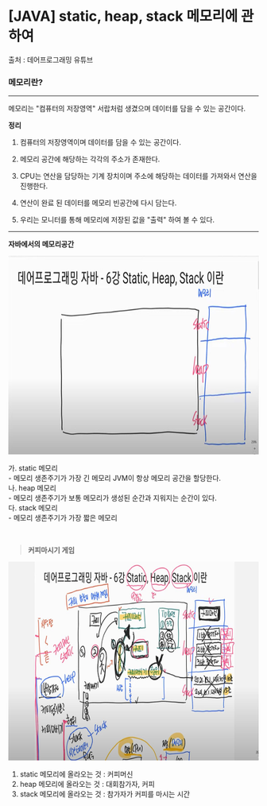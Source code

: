 # [JAVA]  static, heap, stack 메모리에 관하여


출처 : 데어프로그래밍 유튜브


### 메모리란? 

<hr>

메모리는 "컴퓨터의 저장영역" 서랍처럼 생겼으며 데이터를 담을 수 있는 공간이다. 


**정리**

1. 컴퓨터의 저장영역이며 데이터를 담을 수 있는 공간이다.

2. 메모리 공간에 해당하는 각각의 주소가 존재한다. 

3. CPU는 연산을 담당하는 기계 장치이며 주소에 해당하는 데이터를 가져와서 연산을 진행한다. 

4. 연산이 완료 된 데이터를 메모리 빈공간에 다시 담는다. 

5. 우리는 모니터를 통해 메모리에 저장된 값을 "출력" 하여 볼 수 있다. 

<hr>

**자바에서의 메모리공간**

<img src="./img/p1.JPG" width="700" height="400">

가. static 메모리 <br>
    - 메모리 생존주기가 가장 긴 메모리 JVM이 항상 메모리 공간을 할당한다. <br>
나. heap 메모리 <br>
    - 메모리 생존주기가 보통 메모리가 생성된 순간과 지워지는 순간이 있다. <br>
다. stack 메모리 <br>
    - 메모리 생존주기가 가장 짧은 메모리 

<br>

> **커피마시기 게임** 


<img src="./img/p2.JPG" width="800" height="400">


1. static 메모리에 올라오는 것 : 커피머신 
2. heap 메모리에 올라오는 것 : 대회참가자, 커피
3. stack 메모리에 올라오는 것 : 참가자가 커피를 마시는 시간 


